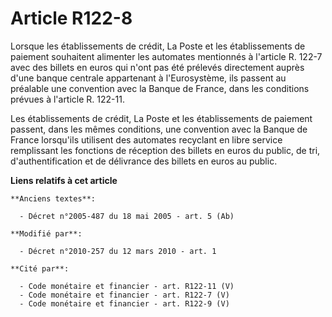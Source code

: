 # Article R122-8

Lorsque les établissements de crédit, La Poste et les établissements de paiement souhaitent alimenter les automates
mentionnés à l'article R. 122-7 avec des billets en euros qui n'ont pas été prélevés directement auprès d'une banque centrale
appartenant à l'Eurosystème, ils passent au préalable une convention avec la Banque de France, dans les conditions prévues à
l'article R. 122-11. 

Les établissements de crédit, La Poste et les établissements de paiement passent, dans les mêmes conditions, une convention
avec la Banque de France lorsqu'ils utilisent des automates recyclant en libre service remplissant les fonctions de réception
des billets en euros du public, de tri, d'authentification et de délivrance des billets en euros au public.

**Liens relatifs à cet article**

	**Anciens textes**:

	  - Décret n°2005-487 du 18 mai 2005 - art. 5 (Ab)

	**Modifié par**:

	  - Décret n°2010-257 du 12 mars 2010 - art. 1

	**Cité par**:

	  - Code monétaire et financier - art. R122-11 (V)
	  - Code monétaire et financier - art. R122-7 (V)
	  - Code monétaire et financier - art. R122-9 (V)
